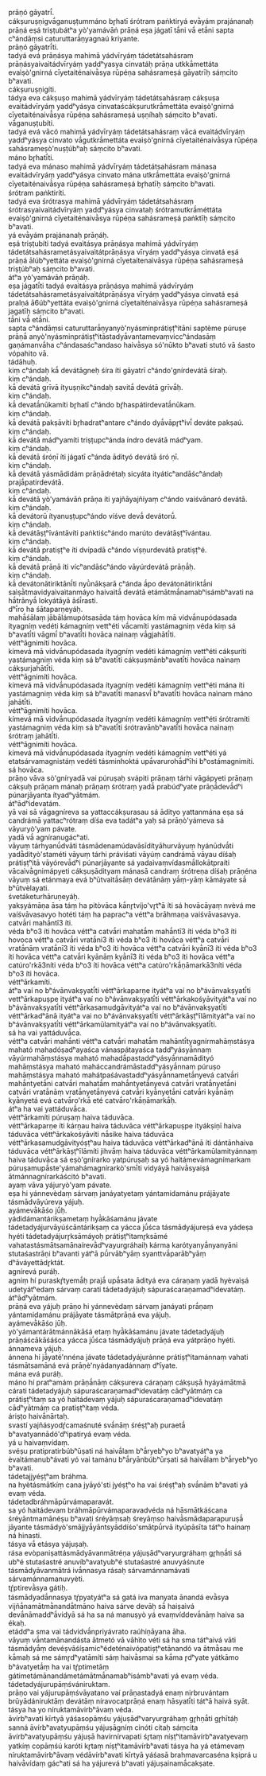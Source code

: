 
prāṇó gāyatrī́.  
cákṣuruṣṇigvā́ganuṣṭummáno br̥hatī śrótram paṅktiryá evā̀yám prajánanaḥ prāṇá eṣá triṣṭubátʰa yò'yamávāṅ prāṇá eṣa jágatī tā́ni vā́ etā́ni sapta cʰándāṃsi caturuttarā́ṇyagnaú kriyante.  
prāṇó gāyatrī́ti.  
tadyá evá prāṇásya mahimā yádvīryáṃ tádetátsahásram prāṇásyaivaìtádvīryáṃ yaddʰyasya cinvatáḥ prāṇa utkkā́mettáta evaìṣò'gnirná cīyetaiténaivā̀sya rūpéṇa sahásrameṣá gāyatrīḥ sáṃcito bʰavati.  
cákṣuruṣṇigíti.  
tádya eva cákṣuṣo mahimā yádvīryáṃ tádetátsahásraṃ cákṣuṣa evaìtádvīryáṃ yaddʰyásya cinvataścákṣurutkrā́mettáta evaìṣò'gnirná cīyetaiténaivā̀sya rūpéṇa sahásrameṣá uṣṇíhaḥ sáṃcito bʰavati.  
vā́ganuṣṭubíti.  
tadyá evá vācó mahimā yádvīryáṃ tádetátsahásraṃ vācá evaìtádvīryáṃ yaddʰyásya cinvato vā́gutkrā́mettáta evaìṣò'gnirná cīyetaiténaivā̀sya rūpéṇa sahásrameṣò'nuṣṭúbʰaḥ sáṃcito bʰavati.  
máno br̥hatī́ti.  
tadyá eva mánaso mahimā yádvīryáṃ tádetátsahásram mánasa evaìtádvīryáṃ yaddʰyásya cinvato mána utkrā́mettáta evaìṣò'gnirná cīyetaiténaivā̀sya rūpéṇa sahásrameṣá br̥hatīḥ sáṃcito bʰavati.  
śrótram paṅktiríti.  
tadyá eva śrótrasya mahimā yádvīryáṃ tádetátsahásraṃ śrótrasyaivaìtádvīryáṃ yaddʰyásya cinvataḥ śrótramutkrā́méttáta evaìṣò'gnirná cīyetaiténaivā̀sya rūpéṇa sahásrameṣá paṅktīḥ sáṃcito bʰavati.  
yá evā̀yám prajánanaḥ prāṇáḥ.  
eṣá triṣṭubíti tadyá evaìtásya prāṇásya mahimā yádvīryáṃ tádetátsahásrametásyaivaìtátprāṇásya vīryáṃ yaddʰyásya cinvatá eṣá prāṇá ālúbʰyettáta evaìṣò'gnirná cīyetaítenaìvāsya rūpéṇa sahásrameṣá triṣṭúbʰaḥ sáṃcito bʰavati.  
átʰa yò'yamávāṅ prāṇáḥ.  
eṣa jágatī́ti tadyá evaìtásya prāṇásya mahimā yádvīryáṃ tádetátsahásrametásyaivaìtátprāṇásya vīryáṃ yaddʰyásya cinvatá eṣá pralṇá ā6úbʰyettáta evaìṣò'gnirná cīyetaiténaivā̀sya rūpéṇa sahásrameṣá jagatīḥ sáṃcito bʰavati.  
tā́ni vā́ etā́ni.  
sapta cʰándāṃsi caturuttarā́ṇyanyò'nyásminprátiṣṭʰitāni saptème púruṣe prāṇā́ anyò'nyásminprátiṣṭʰitāstadyā́vantamevaṃviccʰándasāṃ gaṇámanvā́ha cʰándasaścʰandaso haivā̀sya só'nūkto bʰavati stutó vā śasto vópahito vā.  
tádāhuḥ.  
kiṃ cʰándaḥ kā́ devátāgneḥ śíra íti gāyatrī cʰándo'gnírdevátā śíraḥ.  
kiṃ cʰándaḥ.  
kā́ devátā grīvā ítyuṣṇikcʰándaḥ savitā́ devátā grīvā́ḥ.  
kiṃ cʰándaḥ.  
kā́ devatā́nūkamíti br̥hatī cʰándo bŕ̥haspátirdevatā́nūkam.  
kiṃ cʰándaḥ.  
kā́ devátā pakṣāvíti br̥hadratʰantare cʰándo dyā́vāpr̥tʰivī́ deváte pakṣaú.  
kiṃ cʰándaḥ.  
kā́ devátā mádʰyamíti triṣṭupcʰánda índro devátā mádʰyam.  
kiṃ cʰándaḥ.  
kā́ devátā śróṇī íti jágatī cʰánda ādityó devátā śró ṇī.  
kiṃ cʰándaḥ.  
kā́ devátā yásmādidám prāṇādrétaḥ sicyáta ityáticʰandāścʰándaḥ prajā́patirdevátā.  
kiṃ cʰándaḥ.  
kā́ devátā yò'yamávāṅ prāṇa íti yajñāyajñíyaṃ cʰándo vaiśvānaró devátā.  
kiṃ cʰándaḥ.  
kā́ devátorū ítyanuṣṭupcʰándo víśve devā́ devátorū́.  
kiṃ cʰándaḥ.  
kā́ devátāṣṭʰīvántāvíti paṅktiścʰándo marúto devátāṣṭʰīvántau.  
kiṃ cʰándaḥ.  
kā́ devátā pratiṣṭʰe íti dvípadā cʰándo víṣṇurdevátā pratiṣṭʰé.  
kiṃ cʰándaḥ.  
kā́ devátā prāṇā íti vícʰandāścʰándo vāyúrdevátā prāṇā́ḥ.  
kiṃ cʰándaḥ.  
kā́ devátonātiriktānī́ti nyū̀nākṣarā cʰánda ā́po devátonātiriktā́ni saìṣā̀tmavidyaìvaìtanmáyo haivaìtā́ devátā etámātmā́namabʰisámbʰavati na hā́trānyā́ lokyátāyā āśī́rasti.  
dʰī́ro ha śātaparṇeyáḥ.  
mahā́śālaṃ jābālámupótsasāda táṃ hovāca kím mā vidvā́nupódasada ítyagníṃ vedéti kámagníṃ vettʰéti vā́camíti yastámagniṃ véda kiṃ sá bʰavatī́ti vāgmī́ bʰavatī́ti hovāca naìnaṃ vā́gjahātī́ti.  
véttʰāgnimíti hovāca.  
kímevá mā vidvā́nupódasada ítyagníṃ vedéti kámagníṃ vettʰéti cákṣuríti yastámagniṃ véda kiṃ sá bʰavatī́ti cákṣuṣmānbʰavatī́ti hovāca naìnaṃ cákṣurjahātī́ti.  
véttʰāgnimíti hovāca.  
kímevá mā vidvā́nupódasada ítyagníṃ vedéti kámagníṃ vettʰéti mána íti yastámagniṃ véda kiṃ sá bʰavatī́ti manasvī́ bʰavatī́ti hovāca naìnam máno jahātī́ti.  
véttʰāgnimíti hovāca.  
kímevá mā vidvā́nupódasada ítyagníṃ vedéti kámagníṃ vettʰéti śrótramíti yastámagniṃ véda kiṃ sá bʰavatī́ti śrótravānbʰavatī́ti hovāca naìnaṃ śrótraṃ jahātī́ti.  
véttʰāgnimíti hovāca.  
kímevá mā vidvā́nupódasada ítyagníṃ vedéti kámagníṃ vettʰéti yá etatsárvamagnistáṃ vedéti tásminhoktá upā́varurohā́dʰīhi bʰostámagnimíti.  
sá hovāca.  
prāṇo vāva sò'gníryadā vai púruṣaḥ svápiti prāṇaṃ tárhi vāgápyeti prāṇaṃ cákṣuḥ prāṇam mánaḥ prāṇaṃ śrótraṃ yadā́ prabúdʰyate prāṇā́devā́dʰi púnarjāyanta ítyadʰyātmám.  
átʰādʰidevatám.  
yā vai sā vā́gagníreva sa yattaccákṣurasau sá ādityo yattanmána eṣa sá candrámā yattacʰrótraṃ díśa eva tadátʰa yaḥ sá prāṇò'yámeva sá vāyuryò'yam pávate.  
yadā vā́ agníranugácʰati.  
vāyuṃ tárhyanū́dvāti tásmādenamúdavāsīdítyāhurvāyuṃ hyánūdvā́ti yadā̀dityò'staméti vāyuṃ tárhi práviśati vāyúṃ candrámā vāyau díśaḥ prátiṣṭʰitā vāyórevā́dʰi púnarjāyante sá yadaìvaṃvídasmā́llokātpraíti vācaìvā̀gnimápyeti cákṣuṣādityam mánasā candraṃ śrótreṇa díśaḥ prāṇéna vāyuṃ sá etánmaya evá bʰūtvaìtā́sāṃ devátānāṃ yā́ṃ-yāṃ kāmáyate sā́ bʰūtvèlayati.  
śvetáketurhāruṇeyáḥ.  
yakṣyámāṇa āsa táṃ ha pitòvāca kā́nr̥tvíjo'vr̥tʰā íti sá hovācāyaṃ nvèvá me vaíśvāvasavyo hotéti táṃ ha papracʰa véttʰa brāhmaṇa vaiśvāvasavya.  
catvā́ri mahā́ntī3 íti.  
véda bʰo3 íti hovāca véttʰa catvā́ri mahatā́m mahā́ntī3 íti véda bʰo3 íti hovoca véttʰa catvā́ri vratā́ni3 íti véda bʰo3 íti hovāca véttʰa catvā́ri vratā́nāṃ vratā́nī3 íti véda bʰo3 íti hovāca véttʰa catvā́ri kyā̀nī3 íti véda bʰo3 íti hovāca véttʰa catvā́ri kyānāṃ kyā̀nī3 íti véda bʰo3 íti hovāca véttʰa catúro'rkā3níti véda bʰo3 íti hovāca véttʰa catúro'rkā́ṇāmarkā3níti véda bʰo3 íti hovāca.  
véttʰārkamíti.  
átʰa vaí no bʰávānvakṣyatī́ti véttʰārkaparṇe ityátʰa vaí no bʰávānvakṣyatī́ti vettʰārkapuṣpe ityátʰa vaí no bʰávānvakṣyatī́ti véttʰārkakośyāvityátʰa vaí no bʰávānvakṣyatī́ti véttʰārkasamudgāvityátʰa vaí no bʰávānvakṣyatī́ti véttʰārkadʰānā ityátʰa vai no bʰávānvakṣyatī́ti véttʰārkāṣṭʰīlāmityátʰa vaí no bʰávānvakṣyatī́ti véttʰārkamūlamityátʰa vaí no bʰávānvakṣyatī́ti.  
sá ha vai yattáduvā́ca.  
véttʰa catvā́ri mahā́nti véttʰa catvā́ri mahatā́m mahāntī́tyagnírmahāṃstásya maható mahadóṣadʰayaśca vánaspátayaśca taddʰyásyā́nnaṃ vāyúrmahāṃstásya maható mahadā́pastaddʰyásyā́nnamādityó mahāṃstásya maható maháccandrámāstaddʰyásyā́nnam púruṣo mahāṃstásya maható mahátpaśávastaddʰyásyā́nnametā́nyevá catvā́ri mahā́ntyetā́ni catvā́ri mahatā́m mahā́ntyetā́nyevá catvā́ri vratā́nyetā́ni catvā́ri vratā́nāṃ vratā́nyetā́nyevá catvā́ri kyā̀nyetā́ni catvā́ri kyā̀nāṃ kyā̀nyetá evá catvā́ro'rkā́ eté catvā́ro'rkā́ṇāmarkā́ḥ.  
átʰa ha vai yattáduvā́ca.  
véttʰārkamíti púruṣaṃ haiva táduvāca.  
véttʰārkaparṇe íti kárṇau haiva táduvāca véttʰārkapuṣpe ityákṣiṇī haiva táduvāca véttʰārkakośyāvíti nā́sike haiva táduvāca véttʰārkasamudgāvityóṣṭʰau haiva táduvāca véttʰārkadʰānā íti dántānhaiva táduvāca véttʰārkāṣṭʰīlāmíti jihvā́ṃ haiva táduvāca véttʰārkamūlamityánnaṃ haiva táduvāca sá eṣò'gnírarko yatpúruṣaḥ sa yó haitámevámagnímarkam púruṣamupā́ste'yámahámagnírarkò'smī́ti vidyáyā haivā̀syaiṣá ātmánnagnírarkáścitó bʰavati.  
ayaṃ vāva yájuryò'yam pávate.  
eṣa hi yánnevèdaṃ sárvaṃ janáyatyetaṃ yántamidamánu prájāyate tásmādvāyúreva yájuḥ.  
ayámevā̀kāśo jū́ḥ.  
yádidámantárikṣametaṃ hyā̀kāśamánu jávate tádetadyájurvāyúścāntárikṣaṃ ca yácca jū́śca tásmādyájureṣá eva yádeṣa hyéti tádetadyájurr̥ksāmáyoḥ prátiṣṭʰitamr̥ksāmé vahatastásmātsamānaírevā̀dʰvayurgráhaiḥ kárma karótyanyā́nyanyāni stutaśastrāṇi bʰavanti yátʰā pū́rvābʰyāṃ syanttvā́parābʰyāṃ dʰāváyettādr̥ktát.  
agnírevá puráḥ.  
agniṃ hí puraskŕ̥tyemā́ḥ prajā́ upā́sata ādityá eva cáraṇaṃ yadā hyèvaìṣá udetyátʰedaṃ sárvaṃ carati tádetadyájuḥ sápuraścaraṇamadʰidevatáṃ.  
átʰādʰyātmám.  
prāṇá eva yájuḥ prāṇo hi yánnevèdaṃ sárvaṃ janáyati prā́ṇaṃ yántamidamánu prájāyate tásmātprāṇá eva yájuḥ.  
ayámevā̀kāśo jūḥ.  
yò'yámantárātmánnākāśá etaṃ hyā̀kāśamánu jávate tádetadyájuḥ prāṇáścākāśáśca yácca jū́śca tásmādyájuḥ prāṇá eva yátprāṇo hyéti.  
ánnameva yájuḥ.  
ánnena hi jā́yaté'nnéna jávate tádetadyájuránne prátiṣṭʰitamánnaṃ vahati tásmātsamāná evá prāṇè'nyádanyadánnaṃ dʰīyate.  
mána evá puráḥ.  
máno hí pratʰamám prāṇā́nāṃ cákṣureva cáraṇaṃ cákṣuṣā hyáyámātmā cárati tádetadyájuḥ sápuraścaraṇamadʰidevatáṃ cādʰyātmáṃ ca prátiṣṭʰitaṃ sa yó haitádevaṃ yájuḥ sápuraścaraṇamadʰidevatáṃ cādʰyātmáṃ ca pratiṣṭʰitaṃ véda.  
áriṣṭo haivā́nārtaḥ.  
svastí yajñásyodŕ̥camaśnuté svā́nāṃ śréṣṭʰaḥ puraetā́ bʰavatyannādó'dʰipatiryá evaṃ véda.  
yá u haivaṃvídaṃ.  
svéṣu pratipratirbúbʰūṣati ná haivā́lam bʰā́ryebʰyo bʰavatyátʰa ya èvaìtámanubʰávati yó vai tamánu bʰā́ryānbúbʰūrṣati sá haivā́lam bʰā́ryebʰyo bʰavati.  
tádetajjyéṣṭʰam bráhma.  
na hyètásmātkíṃ cana jyāyó'sti jyéṣṭʰo ha vai śréṣṭʰaḥ svā́nām bʰavati yá evaṃ véda.  
tádetadbráhmāpūrvámaparavát.  
sa yó haitádevam bráhmāpūrvámaparavadvéda ná hāsmātkáścana śréyāntmamānéṣu bʰavati śréyāṃsaḥ śreyāṃso haivā̀smādaparapuruṣā́ jāyante tásmādyò'smājjyā́yāntsyāddíśo'smātpū́rvā ityúpāsīta tátʰo hainaṃ ná hinasti.  
tásya vā́ etásya yájuṣaḥ.  
rása evòpaniṣattásmādyāvanmātréṇa yájuṣādʰvaryurgráhaṃ gr̥hṇā́ti sá ubʰé stutaśastré anuvíbʰavatyubʰé stutaśastré anuvyáśnute tásmādyāvanmātrá ivā́nnasya rásaḥ sárvamánnamávati sárvamánnamanuvyèti.  
tŕ̥ptirevā̀sya gátiḥ.  
tásmādyadā́nnasya tŕ̥pyatyátʰa sá gatá iva manyata ānandá evā̀sya vijñā́namātmā̀nandā́tmāno haiva sárve devāḥ sā́ haiṣaìvá devā́nāmaddʰā́vidyā sá ha sa ná manuṣyò yá evaṃvíddevā́nāṃ haiva sa ékaḥ.  
etáddʰa sma vai tádvidvā́npriyávrato raúhiṇāyana āha.  
vāyuṃ vā́ntamānandásta ātmetó vā vāhìto véti sá ha sma tátʰaivá vāti tásmādyā́ṃ devéṣvāśíṣamicʰédeténaivópatiṣṭʰetānandó va ātmā̀sau me kā́maḥ sá me sámr̥dʰyatāmíti sáṃ haivā̀smai sa kā́ma r̥dʰyate yátkāmo bʰávatyetā́ṃ ha vai tŕ̥ptimetāṃ gátimetámānandámetámātmā́namabʰisámbʰavati yá evaṃ véda.  
tádetadyájurupāṃśvániruktam.  
prāṇo vai yájurupāṃśvāyatano vaí prāṇastadyá enaṃ nirbruvántam brūyādániruktāṃ devátāṃ níravocatprāṇá enaṃ hāsyatī́ti tátʰā haivá syāt.  
tásya ha yo níruktamāvirbʰāvaṃ véda.  
āvírbʰavati kīrtyā yáśasopāṃśu yájuṣādʰvaryurgráhaṃ gr̥hṇā́ti gr̥hītáḥ sanná āvírbʰavatyupāṃśu yájuṣāgníṃ cinóti citaḥ sáṃcita āvírbʰavatyupāṃśu yájuṣā havirnírvapati śr̥taṃ níṣṭʰitamāvírbʰavatyevaṃ yatkíṃ copāṃśú karóti kr̥taṃ níṣṭʰitamāvírbʰavati tásya ha yá etámevaṃ níruktamāvirbʰāvaṃ védāvírbʰavati kīrtyā yáśasā brahmavarcaséna kṣiprá u haivā̀vídaṃ gácʰati sá ha yájurevá bʰavati yájuṣainamā́cakṣate.  
